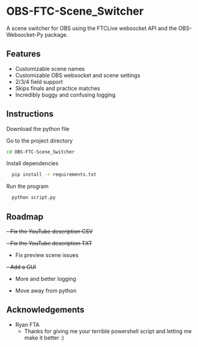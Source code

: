 
# OBS-FTC-Scene_Switcher

A scene switcher for OBS using the FTCLive websocket API and the OBS-Websocket-Py package. 


## Features

- Customizable scene names
- Customizable OBS websocket and scene settings
- 2/3/4 field support
- Skips finals and practice matches
- Incredibly buggy and confusing logging


## Instructions

Download the python file

Go to the project directory

```bash
cd OBS-FTC-Scene_Switcher
```

Install dependencies

```bash
  pip install -r requirements.txt
```

Run the program

```bash
  python script.py
```


## Roadmap

~~- Fix the YouTube description CSV~~

~~- Fix the YouTube description TXT~~
- Fix preview scene issues

~~- Add a GUI~~

- More and better logging

- Move away from python


## Acknowledgements

 - Ryan FTA 
   - Thanks for giving me your terrible powershell script and letting me make it better :)

